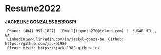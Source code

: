 # Resume2022

   **JACKELINE GONZALES BERROSPI**

     Phone: (404) 997-1827|  [Email](jgonza270@icloud.com) |  SUGAR HILL, GA
     Linkedin:www.linkedin.com/in/jackel-gonza-be  Github: https://github.com/jacke1980
     Please Visit: https://jacke1980.github.io/ 

